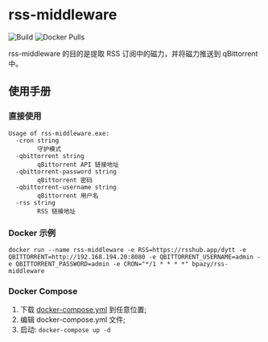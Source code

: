 # rss-middleware 
![Build](https://github.com/Bpazy/rss-middleware/workflows/Build/badge.svg)
![Docker Pulls](https://img.shields.io/docker/pulls/bpazy/rss-middleware)
  
rss-middleware 的目的是提取 RSS 订阅中的磁力，并将磁力推送到 qBittorrent 中。

## 使用手册
### 直接使用
```
Usage of rss-middleware.exe:
  -cron string
        守护模式
  -qbittorrent string
        qBittorrent API 链接地址
  -qbittorrent-password string
        qBittorrent 密码
  -qbittorrent-username string
        qBittorrent 用户名
  -rss string
        RSS 链接地址
```
### Docker 示例
```shell
docker run --name rss-middleware -e RSS=https://rsshub.app/dytt -e QBITTORRENT=http://192.168.194.20:8080 -e QBITTORRENT_USERNAME=admin -e QBITTORRENT_PASSWORD=admin -e CRON="*/1 * * * *" bpazy/rss-middleware
```

### Docker Compose
1. 下载 [docker-compose.yml](./docker-compose.yml) 到任意位置;
2. 编辑 docker-compose.yml 文件;
3. 启动: `docker-compose up -d`
